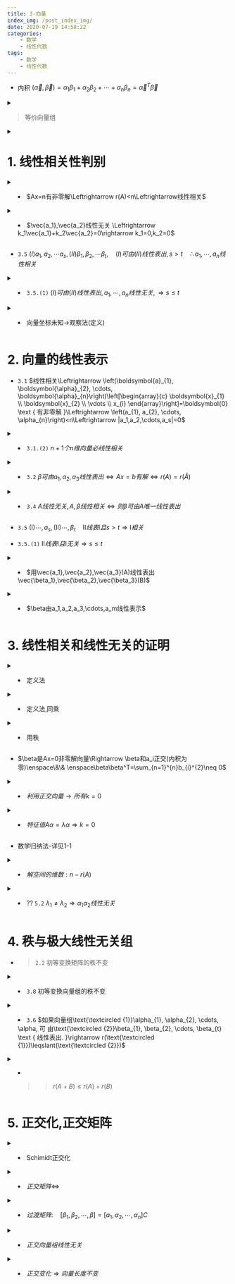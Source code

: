 ```yaml
---
title: 3-向量
index_img: /post_index_img/
date: 2020-07-19 14:58:22
categories:
    - 数学
    - 线性代数
tags:
    - 数学
    - 线性代数
---
```




- 内积 $(\vec{α},\vec{β})=α_1β_1+α_2β_2+\cdots+α_nβ_n=\vec{α}^T\vec{β}$

<details>
<summary></summary>

$$
\begin{aligned}
    & (\boldsymbol{\alpha}, \boldsymbol{\beta})=a_{1} b_{1}+a_{2} b_{2}+\cdots+a_{n} b_{n}=\boldsymbol{\alpha}^{\mathrm{T}} \boldsymbol{\beta}=\boldsymbol{\beta}^{\mathrm{T}} \boldsymbol{\alpha}\\
    & 
\end{aligned}
$$

</details>

> 等价向量组

<details>
<summary></summary>

$$
\begin{aligned}
    & 向量组可以相互表出\\
    & 传递性,对称性,反身性\\ 
    & 向量组和他的极大线性无关组(任意两个极大线性无关组): 等价向量组 \\
    & \Rightarrow r相同\\
    & A=BC^{-1}: AB等价向量组
\end{aligned}
$$

</details>


# 1. 线性相关性判别


<details>
<summary>

- $Ax=n有非零解\Leftrightarrow r(A)<n\Leftrightarrow线性相关$

</summary>

$$
\begin{aligned}
&
[a_1,a_2,a_3]=\left[\begin{array}{ccc}
1 & 3 & -1 \\
0 & -2 & 1 \\
5 & 3 & t \\
2 & -4 & 3
\end{array}\right] \rightarrow\left[\begin{array}{ccc}
1 & 3 & -1 \\
0 & -2 & 1 \\
0 & -12 & t+5 \\
0 & -10 & 5
\end{array}\right] \rightarrow\left[\begin{array}{ccc}
1 & 3 & -1 \\
0 & -2 & 1 \\
0 & 0 & t-1 \\
0 & 0 & 0
\end{array}\right]
\\
    & t=1 \rightarrow r(A)=2 \rightarrow r(A)<n \rightarrow 线性相关
\end{aligned}
$$

</details>

<details>
<summary>

- $\vec{a_1},\vec{a_2}线性无关 \Leftrightarrow k_1\vec{a_1}+k_2\vec{a_2}=0\rightarrow k_1=0,k_2=0$

</summary>

$$
\begin{aligned}
   :: \quad & 特征向量 \lambda_1,\lambda_2,\vec{a_1},\vec{a_2}\\
    & a_1,A(a_1,a_2)线性无关 \Leftrightarrow k_1a_1+k_2A(a_1+a_2)=0\rightarrow k_1=0,k_2=0 \\
  \Leftrightarrow \quad & (k_1a_1+k_2\lambda_1)a_1+k_2\lambda_2a_2=0 \Leftrightarrow 
  \left\{\begin{aligned}
k_{1}+\lambda_{1} k_{2} &=0 \\
\lambda_{2} k_{2} &=0
\end{aligned}\right. \Leftrightarrow \left|\begin{array}{ll}
1 & \lambda_{1} \\
0 & \lambda_{2}
\end{array}\right| \neq 0 \Leftrightarrow \lambda_{2} \neq 0
\end{aligned}
$$

</details>

- `3.5` $(I)a_1,a_2,\cdots a_s,(II)\beta_1,\beta_2,\cdots \beta_t,\quad (I)可由(II)线性表出,s>t\quad \therefore a_1,\cdots, a_n 线性相关$


<details>
<summary>

- `3.5.(1)` $(I)可由(II)线性表出, a_1,\cdots,a_n线性无关,\Rightarrow s\leqslant t$

</summary>

$$
\begin{aligned}
   ::\quad & a_1,a_2,a_3线性无关\\
    & \boldsymbol{\beta}_{1}=\boldsymbol{\alpha}_{1}+3 \boldsymbol{\alpha}_{2}, \boldsymbol{\beta}_{2}=\boldsymbol{\alpha}_{2}+\boldsymbol{\alpha}_{3}, \boldsymbol{\beta}_{3}=\boldsymbol{\alpha}_{1}-2 \alpha_{2}+5 \boldsymbol{\alpha}_{3}, \boldsymbol{\beta}_{4}=\boldsymbol{\alpha}_{1}+\boldsymbol{\alpha}_{2}+\boldsymbol{\alpha}_{3}\\
    \therefore \quad &a_1,a_2,a_3 线性表出 \beta_1,\beta_2,\beta_3,\beta_4\\
    \therefore \quad &\beta 线性相关

\end{aligned}
$$

</details>


<details>
<summary>

- 向量坐标未知->观察法(定义)

</summary>

$$
\begin{aligned}
  ::\quad  & (a_1,a_2,a_3,a_4)线性无关 \\
    &\left(a_{1}+\alpha_{2}\right)-\left(\alpha_{2}+\alpha_{3}\right) +\left(\alpha_{3}+\alpha_{4}\right)-\left(\alpha_{4}+\alpha_{1}\right)=0\\
    \therefore \quad & \alpha_{1}+\alpha_{2}, \alpha_{2}+\alpha_{3}, \alpha_{3}+\alpha_{4}, \alpha_{4}+\alpha_{1} \text { 线性相关. }
\end{aligned}
$$

</details>


# 2. 向量的线性表示


- `3.1` $线性相关\Leftrightarrow \left(\boldsymbol{a}_{1}, \boldsymbol{\alpha}_{2}, \cdots, \boldsymbol{\alpha}_{n}\right)\left[\begin{array}{c} \boldsymbol{x}_{1} \\ \boldsymbol{x}_{2} \\ \vdots \\ x_{i} \end{array}\right]=\boldsymbol{0} \text { 有非零解 }\Leftrightarrow \left(a_{1}, a_{2}, \cdots, \alpha_{n}\right)<n\Leftrightarrow |a_1,a_2,\cdots,a_s|=0$


<details>
<summary>

- `3.1.(2)` $n+1个n维向量必线性相关$

</summary>

$$
\begin{aligned}
    & a_1,a_2,a_3,\beta (三维向量)必线性相关 \\
   ::\quad & \beta 不能由A线性表出,(被表出的是其他的向量)\\
   \xrightarrow[]{3.4} \quad & A线性相关\Rightarrow |A|=0
\end{aligned}
$$

---

$$
\begin{aligned}
    & \xrightarrow[]{::\alpha_1,\alpha_2,\beta_1,\beta_2三维向量}k_{1} \alpha_{1}+k_{2} a_{2}+l_{1} \beta_{1}+l_{2} \beta_{2}=0\xrightarrow[]{设}\gamma=k_{1} \alpha_{1}+k_{2} \alpha_{2}=-l_{1} \beta_{1}-l_{2} \beta_{2}\\
    & \xrightarrow[]{::l,k不全为零,a_1,a_2无关,\beta_1\beta_2无关}\gamma 不为零且可被\alpha或\beta表示
\end{aligned}
$$

</details>



<details>
<summary>

- `3.2` $\beta 可由 a_1,a_2,a_3线性表出\Leftrightarrow Ax=b有解 \Leftrightarrow r(A)=r(\bar{A})$

</summary>

$$
\begin{aligned}
  ::\quad  & \beta=(1,2, t)^{\mathrm{T}} \text { 可由 } \boldsymbol{\alpha}_{1}=(2,1,1)^{\mathrm{T}}, \boldsymbol{\alpha}_{2}=(-1,2,7)^{\mathrm{T}}, \boldsymbol{\alpha}_{9}=(1,-1,-4)^{\mathrm{T}}\\
    & \left[\begin{array}{ccc:c}
2 & -1 & 1 & 1 \\
1 & 2 & -1 & 2 \\
1 & 7 & -4 & t
\end{array}\right] \rightarrow\left[\begin{array}{ccc:c}
1 & 2 & -1 & 2 \\
2 & -1 & 1 & 1 \\
1 & 7 & -4 & t
\end{array}\right] \rightarrow\left[\begin{array}{ccc:c}
1 & 2 & -1 & 2 \\
0 & -5 & 3 & -3 \\
0 & 0 & 0 & t-5
\end{array}\right] \\
& \text { 方程组 } A x=b \text { 有解 } \Leftrightarrow r(A)=r(\bar{A}) . \text { 可见 } t=5
\end{aligned}
$$

</details>


<details>
<summary>

- `3.4` $A线性无关,A,\beta 线性相关 \Leftrightarrow 则\beta 可由A唯一线性表出$

</summary>

$$
\begin{aligned}
    \Rightarrow 必要性(反证)\quad& 设\beta两种不同的表示法\\
    & \boldsymbol{\beta}=x_{1} \boldsymbol{\alpha}_{1}+x_{2} \boldsymbol{\alpha}_{2}+\cdots+x_{x} \boldsymbol{\alpha}_{s},\\
    & \boldsymbol{\beta}=y_{1} \boldsymbol{\alpha}_{1}+y_{2} \boldsymbol{\alpha}_{2}+\cdots+y_{z} \boldsymbol{\alpha}_{s}\\
    & \left(x_{1}-y_{1}\right) a_{1}+\left(x_{2}-y_{2}\right) \alpha_{2}+\cdots+\left(x_{4}-y_{3}\right) \alpha_{4}=0 \\
    & x,y不全相等\Rightarrow A线性相关 \Rightarrow 矛盾\\
    \Leftarrow 充分性(反证) \quad& 设A线性相关\rightarrow l_{2} \alpha_{1}+l_{2} \alpha_{2}+\cdots+l_{,} \alpha_{2}=0 \quad (l不全为零)\\
    & \boldsymbol{\beta}=k_{1} \boldsymbol{\alpha}_{1}+k_{2} \boldsymbol{\alpha}_{2}+\cdots+k, \boldsymbol{\alpha}_{v}\\
    & \boldsymbol{\beta}=\left(k_{1}+l_{1}\right) \boldsymbol{\alpha}_{1}+\left(k_{2}+l_{2}\right) \boldsymbol{\alpha}_{2}+\cdots+\left(k_{s}+l_{s}\right) \boldsymbol{\alpha}_{s}\\
    & l不全为零\Rightarrow \beta有两种不同的表示法\Rightarrow矛盾
\end{aligned}
$$

</details>

- `3.5` $\mathrm{(I)}\cdots ,a_s,\mathrm{(II)}\cdots,\beta_t\quad\mathrm{II}线表\mathrm{I}且s>t\Rightarrow \mathrm{I}相关$

- `3.5.(1)` $\mathrm{II}线表\mathrm{I}且\mathrm{I}无关\Rightarrow s\leqslant t$


<details>
<summary>

- $用\vec{a_1},\vec{a_2},\vec{a_3}(A)线性表出\vec{\beta_1},\vec{\beta_2},\vec{\beta_3}(B)$

</summary>

$$
\begin{aligned}
  :: \quad  & \text { 令 } \mathbf{M}=\left(\boldsymbol{\alpha}_{1}, \boldsymbol{\alpha}_{2}, \boldsymbol{\alpha}_{3}: \boldsymbol{\beta}_{1}, \boldsymbol{\beta}_{2}, \boldsymbol{\beta}_{3}\right), \text { 对 } \boldsymbol{M} \text { 作初等行变换 }\\
    & \boldsymbol{M}=\left[\begin{array}{llllll}
1 & 0 & 1 & 1 & 1 & 3 \\
0 & 1 & 3 & 1 & 2 & 4 \\
1 & 1 & 5 & 1 & 3 & 5
\end{array}\right] \rightarrow\left[\begin{array}{llllll}
1 & 0 & 0 & 2 & 1 & 5 \\
0 & 1 & 0 & 4 & 2 & 10 \\
0 & 0 & 1 & -1 & 0 & -2
\end{array}\right]\\
& A^{-1}A=A^{-1}B\rightarrow E=A^{-1}B\rightarrow A=AA^{-1}B\\
\Rightarrow \quad& \boldsymbol{\beta}_{1}=2 \boldsymbol{\alpha}_{1}+4 \boldsymbol{\alpha}_{2}-\boldsymbol{\alpha}_{3}, \boldsymbol{\beta}_{2}=\boldsymbol{\alpha}_{1}+2 \boldsymbol{\alpha}_{2}, \boldsymbol{\beta}_{3}=5 \boldsymbol{\alpha}_{1}+10 \boldsymbol{\alpha}_{2}-2 \boldsymbol{\alpha}_{3}
\end{aligned}
$$

</details>


<details>
<summary>

- $\beta由a_1,a_2,a_3,\cdots,a_m线性表示$

</summary>

$$
\begin{aligned}
   设 \quad & \beta=k_1a_1+k_2a_2+\cdots+k_{m}a_{m}\\
    & 
\end{aligned}
$$

</details>

# 3. 线性相关和线性无关的证明


<details>
<summary>

- 定义法

</summary>

$$
\begin{aligned}
    & \left(a_{1}-a_{2}\right)+\left(a_{2}-a_{3}\right)+\cdots+\left(a_{n-1}-a_{n}\right)+\left(a_{n}-a_{1}\right)=0\\
    & 组合系数 1,1, \cdots., 1 不全为 0.\Rightarrow 线性相关\\
\end{aligned}
$$

---

$$
\begin{aligned}
   ::\quad & a_1,a_2,\cdots,a_n 线性无关\\
    & 设  \quad k_{1}\left(\alpha_{1}-\alpha_{2}\right)+k_{2}\left(a_{2}-\alpha_{3}\right)+\cdots+k_{n-1}\left(\alpha_{n-1}-\alpha_{n}\right)=0 \\
    & 即  \quad k_{1} a_{1}+\left(-k_{1}+k_{2}\right) \alpha_{2}+\cdots+\left(-k_{n-2}+k_{n-1}\right) \alpha_{n-1}-k_{\alpha-1} \alpha_{n}=0 \\
    & \left\{\begin{array}{cc}
k_{1} & =0 \\
-k_{1}+k_{2} & =0 \\
\vdots & \vdots \\
-k_{n-2}+k_{n-1} & =0 \\
k_{n-1} & =0
\end{array}\right.\\
& k_{1}=0, k_{2}=0, \cdots, k_{n-1}=0 \quad \Rightarrow \quad 线性无关
\end{aligned}
$$

---

$$
\begin{aligned}
    & \left\{\begin{array}{l}
2 k_{1}+k_{3}=0 \\
3 k_{1}+k_{2}-k_{3}=0 \\
-k_{2}+k_{3}=0
\end{array}\right.\\
    & \left|\begin{array}{ccc}
2 & 0 & 1 \\
3 & 1 & -1 \\
0 & -1 & 1
\end{array}\right|=\left|\begin{array}{ccc}
2 & 0 & 1 \\
3 & 1 & 0 \\
0 & -1 & 0
\end{array}\right|=-3 \neq 0 \quad \therefore \quad 只有零解 \quad \therefore \quad 线性无关
\end{aligned}
$$

</details>


<details>
<summary>

- 定义法,同乘

</summary>

$$
\begin{aligned}
   :: \quad & AB=E\quad\quad?B列向量线性无关\\
    &\left(\beta_{1}, \beta_{2}, \cdots, \beta_{n}\right)\left[\begin{array}{c}
x_{1} \\
x_{2} \\
\vdots \\
x_{n}
\end{array}\right]=0\quad\Rightarrow\quad 即Bx=0 \quad\Rightarrow\quad ABx=0 \quad\Rightarrow\quad Ex=0 \quad\Rightarrow\quad x=0\\
\end{aligned}
$$

</details>


<details>
<summary>

- 用秩

</summary>

$$
\begin{aligned}
    & \left[\boldsymbol{a}_{1}-\boldsymbol{\alpha}_{2}, \boldsymbol{\alpha}_{2}-\boldsymbol{\alpha}_{3}, \cdots, \boldsymbol{\alpha}_{n-1}-\boldsymbol{\alpha}_{n}, \boldsymbol{\alpha}_{n}-\boldsymbol{\alpha}_{1}\right]=\left[\boldsymbol{\alpha}_{1}, \boldsymbol{\alpha}_{2}, \cdots, \boldsymbol{\alpha}_{n}\right]\left[\begin{array}{ccccc}
1 & 0 & \cdots & 0 & -1 \\
-1 & 1 & \cdots & 0 & 0 \\
0 & -1 & \cdots & 0 & 0 \\
\vdots & \vdots & & \vdots & \vdots \\
0 & 0 & \cdots & 1 & 0 \\
0 & 0 & \cdots & -1 & 1
\end{array}\right]\\
    & a_1,\cdots,a_n线性无关\Rightarrow [a_1,\cdots,a_{n}]可逆 ,且\left|\begin{array}{cccccc}
1 & 0 & \cdots & 0 & -1 \\
-1 & 1 & \cdots & 0 & 0 \\
0 & -1 & \cdots & 0 & 0 \\
\vdots & \vdots & & \vdots & \vdots \\
0 & 0 & \cdots & 1 & 0 \\
0 & 0 & \cdots & -1 & 1
\end{array}\right|=0 \quad \text { 即 } r(\boldsymbol{A})<n\\
\Rightarrow \quad &r\left[a_{1}-\alpha_{2}, \alpha_{2}-\alpha_{3}, \cdots, \alpha_{n}-\alpha_{1}\right]=r(A)<n \Rightarrow 线性相关
\end{aligned}
$$
---
$$
\begin{aligned}
    & \left[\boldsymbol{a}_{1}-\boldsymbol{\alpha}_{2}, \boldsymbol{\alpha}_{2}-\boldsymbol{\alpha}_{3}, \ldots, \boldsymbol{\alpha}_{n-1}-\boldsymbol{\alpha}_{n}\right]=\left[\boldsymbol{\alpha}_{1}, \boldsymbol{\alpha}_{2}, \ldots, \boldsymbol{\alpha}_{n}\right]\left[\begin{array}{cccc}
1 & 0 & \cdots & 0 \\
-1 & 1 & \cdots & 0 \\
0 & -1 & \cdots & 0 \\
\vdots & \vdots & & \vdots \\
0 & 0 & \cdots & 1 \\
0 & 0 & \cdots & -1
\end{array}\right]\\
    & \boldsymbol{A}_{1}=\left[\begin{array}{cccc}
1 & 0 & \cdots & 0 \\
-1 & 1 & \cdots & 0 \\
0 & -1 & \cdots & 0 \\
\vdots & \vdots & & \vdots \\
0 & 0 & \cdots & 1 \\
0 & 0 & \cdots & -1
\end{array}\right] \text { 是秩为 } n-1 \text { 的 } n \times(n-1) \text { 矩阵 }\\
\therefore \quad& r\left[a_{1}-a_{2}, a_{2}-a_{3}, \cdots, a_{n-1}-a_{n}\right]=r\left(A_{1}\right)=n-1 \quad \therefore \quad 线性无关
\end{aligned}
$$

---

$$
\begin{aligned}
   ::\quad & AB=E\\
    & r(B)\geqslant r(AB)=r(E)=n \quad\therefore\quad线性无关
\end{aligned}
$$

</details>


- $\beta是Ax=0非零解向量\Rightarrow \beta和a_i正交(内积为零)\enspace\&\& \enspace\beta\beta^T=\sum_{n=1}^{n}b_{i}^{2}\neq 0$



<details>
<summary>

- $利用正交向量\rightarrow 所有k=0$

</summary>

$$
\begin{aligned}
   ::\quad & Ax=0,\enspace A行向量组(a_1,\cdots,a_{m})无关,\beta一个非零解,??A,\beta无关\\
    & k_{0} \boldsymbol{\beta}+k_{1} \boldsymbol{\alpha}_{1}+k_{2} \boldsymbol{\alpha}_{2}+\cdots+k_{m} \boldsymbol{\alpha}_{m}=0\\
    & k_{0} \boldsymbol{\beta} \boldsymbol{\beta}^{\mathrm{T}}+k_{1} \boldsymbol{\alpha}_{1} \boldsymbol{\beta}^{\mathrm{T}}+k_{2} \boldsymbol{\alpha}_{2} \boldsymbol{\beta}^{\mathrm{T}}+\cdots+k_{m} \boldsymbol{\alpha}_{m} \boldsymbol{\beta}^{\mathrm{T}}=\mathbf{0}\\
  \xrightarrow[]{\boldsymbol{\alpha}_{i} \boldsymbol{\beta}^{\mathrm{T}}=0} \quad & k_{0} \boldsymbol{\beta} \boldsymbol{\beta}^{\mathrm{T}}=0, \quad k_{0}=0 \rightarrow k=0 \Rightarrow 无关
\end{aligned}
$$

---

$$
\begin{aligned}
    & \lambda_{1} \boldsymbol{\alpha}_{1}+\lambda_{2} \boldsymbol{\alpha}_{2}+\cdots+\lambda_{m} \boldsymbol{\alpha}_{m}=\mathbf{0}\\
&用 \boldsymbol{\alpha}_{i}^{\mathrm{T}}(i=1,2, \cdots, m) 左乘上式两端，当 j \neq i 时， \boldsymbol{\alpha}_{i}^{\mathrm{T}} \boldsymbol{\alpha}_{j}=0, 故得\\
&\lambda_{i} \boldsymbol{\alpha}_{i}^{\mathrm{T}} \boldsymbol{\alpha}_{i}=0(i=1,2, \cdots, m)\\
&因 \boldsymbol{\alpha}_{i} \neq \mathbf{0}(i=1,2, \cdots, m), 故 \boldsymbol{\alpha}_{i}^{\mathrm{T}} \boldsymbol{\alpha}_{i} \neq 0, 从而必有 \lambda_{i}=0(i=1,2, \cdots, m), 于是向量组\\
&\boldsymbol{\alpha}_{1}, \boldsymbol{\alpha}_{2}, \cdots, \boldsymbol{\alpha}_{m} 线性无关.
\end{aligned}
$$

</details>



<details>
<summary>

- $特征值A\alpha=\lambda\alpha\Rightarrow k=0$

</summary>

$$
\begin{aligned}
  ::\quad  & \text{\textcircled {1}}\quad x_{1} \boldsymbol{\alpha}_{1}+x_{2} \boldsymbol{\alpha}_{2}+\cdots+x_{k-1} \boldsymbol{\alpha}_{k-1}+x_{k} \boldsymbol{\alpha}_{k}=0\\
   左乘A\quad & \text{\textcircled {2}}\quad x_{1} A \boldsymbol{\alpha}_{1}+x_{2} A \boldsymbol{\alpha}_{2}+\cdots+x_{k-1} A \boldsymbol{\alpha}_{k-1}+x_{k} A \boldsymbol{\alpha}_{k}=0\\
   \xrightarrow[]{\text{\textcircled {2}}-\lambda_{k}\text{\textcircled {1}}}\quad & x_{1}\left(\lambda_{1}-\lambda_{k}\right) \boldsymbol{\alpha}_{1}+x_{2}\left(\lambda_{2}-\lambda_{k}\right) \boldsymbol{\alpha}_{2}+\cdots+x_{k-1}\left(\lambda_{k-1}-\lambda_{k}\right) \boldsymbol{\alpha}_{k-1}=0\\
   \xrightarrow[]{\lambda_{i}\neq \lambda_{k}}\quad&a_1\cdots,k_{k-1}无关\Rightarrow系数(x_{i}(\lambda_{i}-\lambda_{k}))=0\Rightarrow x_{i}=0
\end{aligned}
$$

</details>

- 数学归纳法-详见1-1


<details>
<summary>

- $解空间的维数:n-r(A)$

</summary>

$$
\begin{aligned}
    & n维\enspace a_1,a_2,\cdots,a_{n-1},\enspace无关,\enspace与\beta_1,\beta_2正交\quad??\quad \beta相关\\
    & \boldsymbol{A}=\left[\begin{array}{c}
\boldsymbol{a}_{1}^{\mathrm{T}} \\
\boldsymbol{a}_{2}^{\mathrm{T}} \\
\vdots \\
\boldsymbol{\alpha}_{n-1}^{\mathrm{T}}
\end{array}\right],A\beta_1=0,A\beta_2=0\therefore\beta是Ax=0的两个解\\
& r(A)=n-1,基础解系的维度=n-r(A)=1 \therefore \beta_1,\beta_2相关
\end{aligned}
$$

</details>


<details>
<summary>

- ?? `5.2` $\lambda_1\neq \lambda_2\Rightarrow \alpha_1\alpha_2线性无关$

</summary>

$$
\tag{1}设\quad  k_1\alpha_1+k_2\alpha_2=0 \\
$$
$$
\tag{2}  k_1A\alpha_1+k_2A\alpha_2=0\Rightarrow\quad  k_1\lambda_1\alpha_1+k_2\lambda_2\alpha_2=0
$$
$$
\tag{3}(1)\times\lambda_1-(2) \quad \Rightarrow \quad k_1(\lambda_1-\lambda_2)\alpha_1=0
$$
$$
\begin{aligned}
    & 特征向量不为零,\lambda_1\neq \lambda_2 \quad \Rightarrow \quad k_1=0 \\
   \Rightarrow \quad & k_2\alpha_2=0 \quad\Rightarrow\quad k_2=0
\end{aligned}
$$

</details>


# 4. 秩与极大线性无关组

- > `2.2` 初等变换矩阵的秩不变


<details>
<summary>

- `3.8` 初等变换向量组的秩不变

</summary>

$$
\begin{aligned}
    & \text { 设 } \alpha_{4}=l_{1} \alpha_{1}+l_{2} \alpha_{2}+l_{3} a_{3}\\
    &(\alpha_1,\alpha_2,\alpha_3,\alpha_5)\xrightarrow[
        \begin{aligned}
            & l_2c_2+c_4\\
            & l_3c_3+c_4
        \end{aligned}
    ]{l_1c_1+c_4} (\alpha_1,\alpha_2,\alpha_3,\alpha_5+l_1\alpha_1+l_2\alpha_2+l_3\alpha_3)\\
    即 \quad&\left(\alpha_{1}, \alpha_{2}, \alpha_{3}, \alpha_{5}\right) \stackrel{\text { 列变换 }}{\longrightarrow}\left(\boldsymbol{\alpha}_{1}, \boldsymbol{\alpha}_{2}, \boldsymbol{\alpha}_{3}, \boldsymbol{\alpha}_{5}+\boldsymbol{\alpha}_{4}\right)\\
    &r\left(a_{1}, \alpha_{2}, \alpha_{3}, \alpha_{5}+\alpha_{4}\right)=r\left(\alpha_{1}, \alpha_{2}, \alpha_{3}, \alpha_{5}\right)=4
\end{aligned}
$$

</details>


<details>
<summary>

- `3.6` $如果向量组\text{\textcircled {1}}\alpha_{1}, \alpha_{2}, \cdots, \alpha,  可 由\text{\textcircled {2}}\beta_{1}, \beta_{2}, \cdots, \beta_{t} \text { 线性表出. }\rightarrow r(\text{\textcircled {1}})\leqslant(\text{\textcircled {2}})$

</summary>

$$
\begin{aligned}
   证明::\quad & A极大线性无关组: A_s \quad B极大线性无关组: B_s
   \\&A线表A_s,B线表A,B_s线表B\\
   \Rightarrow\quad & B_s线表A_s\xrightarrow[]{A_s无关+3.3.(1)}r(A_s)\leqslant r(B_s)
\end{aligned}
$$

---

$$
\begin{aligned}
   证明::\quad & \Leftrightarrow 方程组 \left(\boldsymbol{\beta}_{1}, \boldsymbol{\beta}_{2}, \cdots, \boldsymbol{\beta}_{t}\right) \boldsymbol{x}=\boldsymbol{\alpha}_{1},\left(\boldsymbol{\beta}_{1}, \boldsymbol{\beta}_{2}, \cdots, \boldsymbol{\beta}_{i}\right) \boldsymbol{x}=\boldsymbol{\alpha}_{2}, \cdots\left(\boldsymbol{\beta}_{1}, \boldsymbol{\beta}_{2}, \cdots, \boldsymbol{\beta}_{t}\right) \boldsymbol{x}=\boldsymbol{\alpha}, 都有解\\
&\Leftrightarrow 矩阵方 程\left(\boldsymbol{\beta}_{1}, \boldsymbol{\beta}_{2}, \cdots, \boldsymbol{\beta}_{i}\right) \boldsymbol{X}=\left(\boldsymbol{\alpha}_{1}, \boldsymbol{\alpha}_{2}, \cdots, \boldsymbol{\alpha}_{i}\right) 有解\\
&\begin{aligned} \Leftrightarrow r\left(\boldsymbol{\beta}_{1}, \boldsymbol{\beta}_{2}, \cdots, \boldsymbol{\beta}_{t}\right)=r\left(\boldsymbol{\beta}_{1}, \boldsymbol{\beta}_{2}, \cdots, \boldsymbol{\beta}_{t}, \boldsymbol{\alpha}_{1}, \boldsymbol{\alpha}_{2}, \cdots, \boldsymbol{\alpha}_{s}\right) & \\ \therefore r\left(\boldsymbol{\alpha}_{1}, \boldsymbol{\alpha}_{2}, \cdots, \boldsymbol{\alpha}_{t}\right) \leqslant r\left(\boldsymbol{\beta}_{1}, \boldsymbol{\beta}_{2}, \cdots, \boldsymbol{\beta}_{t}\right) \end{aligned}\\
&即 r(\mathrm{I}) \leqslant r(\mathrm{II})
\end{aligned}
$$

</details>


<details>
<summary>

- > > $r(A+B)\leqslant r(A)+r(B)$

</summary>

$$
\begin{aligned}
    & A极大线性无关组:A_s \quad B极大线性无关组: B_s\\\hdashline
    & A_s线表A,B_s线表B \\
    & A+B(\alpha_k+\beta_k)可由A_s,B_s线表\\
  \xrightarrow[]{3.6}  & r(A+B)\leqslant r(A)+r(B)
\end{aligned}
$$

</details>

# 5. 正交化,正交矩阵


<details> 
<summary>

- Schimidt正交化

</summary>

$$
\begin{aligned}
   & \begin{aligned}
 \boldsymbol{\beta}_{1} & = \boldsymbol{\alpha}_{1} \\
\boldsymbol{\beta}_{2} & = \boldsymbol{\alpha}_{2}-\frac{\left(\boldsymbol{a}_{2}, \boldsymbol{\beta}_{1}\right)}{\left(\boldsymbol{\beta}_{1}, \boldsymbol{\beta}_{1}\right)} \boldsymbol{\beta}_{1} \\
\boldsymbol{\beta}_{3} & = \boldsymbol{\alpha}_{3}-\frac{\left(\boldsymbol{a}_{3}, \boldsymbol{\beta}_{1}\right)}{\left(\boldsymbol{\beta}_{1}, \boldsymbol{\beta}_{1}\right)} \beta_{1}-\frac{\left(\boldsymbol{a}_{3}, \boldsymbol{\beta}_{2}\right)}{\left(\boldsymbol{\beta}_{2}, \boldsymbol{\beta}_{2}\right)} \boldsymbol{\beta}_{2}
\end{aligned}\\
正交规范向量组(规范正交基):~~~~& \gamma_{1}=\frac{\beta_{1}}{\left|\beta_{1}\right|}, \gamma_{2}=\frac{\beta_{2}}{|\beta|}, \gamma_{3}=\frac{\beta_{3}}{|\beta|}
\end{aligned}
$$

</details>


<details>
<summary>

- $正交矩阵\Leftrightarrow$

</summary>

$$
\begin{aligned}
   \Leftrightarrow \quad &两两相交 AA^{T}=A^{T}A=E\\
   \Leftrightarrow \quad &A^{T}=A^{-1}\\
   \Leftrightarrow \quad &|A|=1/-1 \Rightarrow ||a_i||=1 \\
   \Leftrightarrow \quad &行/列向量组是 R^{n}的一个规范正交基\\
   \Leftrightarrow \quad &A,B是正交阵\Rightarrow AB是正交阵
\end{aligned}
$$

</details>


<details>
<summary>

- $过渡矩阵: \quad\left[\beta_{1}, \beta_{2}, \cdots, \beta\right]=\left[a_{1}, \alpha_{2}, \cdots, \alpha_{n}\right] C$

</summary>

$$ \begin{aligned} & \boldsymbol{\xi}=\left[\begin{array}{l} \boldsymbol{a}_{1}, \boldsymbol{\alpha}_{2}, \boldsymbol{\alpha}_{3} \end{array}\right]\left[\begin{array}{l} x_{1} \\ \dot{x}_{2} \\ x_{3} \end{array}\right]=\left[\boldsymbol{\beta}_{1}, \boldsymbol{\beta}_{2}, \boldsymbol{\beta}_{3}\right]\left[\begin{array}{l} 1 \\ 2 \\ 0 \end{array}\right]\\ & \left[\begin{array}{l} x_{1} \\ x_{2} \\ x_{3} \end{array}\right]=\left[\boldsymbol{\alpha}_{1}, \boldsymbol{\alpha}_{2}, \boldsymbol{\alpha}_{3}\right]^{-1}\left[\boldsymbol{\beta}_{1}, \boldsymbol{\beta}_{2}, \boldsymbol{\beta}_{3}\right]=C\left[\begin{array}{l} 1 \\ 2 \\ 0 \end{array}\right]=\left[\begin{array}{ccc} 1 & 0 & 0 \\ 1 & 1 & 1 \\ 1 & 1 & -1 \end{array}\right]\left[\begin{array}{l} 1 \\ 2 \\ 0 \end{array}\right]=\left[\begin{array}{l} 1 \\ 3 \\ 3 \end{array}\right] \end{aligned}
$$
---
$$
\begin{aligned}
   ::\quad & \alpha:R^{3}一个基,\beta可由\alpha线表,??\beta是一组基\\
    & \begin{aligned}
\left(\boldsymbol{\beta}_{1}, \boldsymbol{\beta}_{2}, \boldsymbol{\beta}_{3}\right) &=\left(2 \boldsymbol{\alpha}_{1}+2 k \boldsymbol{\alpha}_{3}, 2 \boldsymbol{\alpha}_{2}, \boldsymbol{\alpha}_{1}+(k+1) \boldsymbol{\alpha}_{3}\right) \\
&=\left(\boldsymbol{\alpha}_{1}, \boldsymbol{\alpha}_{2}, \boldsymbol{\alpha}_{3}\right)\left[\begin{array}{lll}
2 & 0 & 1 \\
0 & 2 & 0 \\
2 k & 0 & k+1
\end{array}\right]
\end{aligned}\\
&\left|\begin{array}{ccc}
2 & 0 & 1 \\
0 & 2 & 0 \\
2 k & 0 & k+1
\end{array}\right|=2\left|\begin{array}{cc}
2 & 1 \\
2 k & k+1
\end{array}\right|=4 \neq 0\\
\xrightarrow[]{2.3} \quad&r\left(\boldsymbol{\beta}_{1}, \boldsymbol{\beta}_{2}, \boldsymbol{\beta}_{3}\right)=r\left(\boldsymbol{\alpha}_{1}, \boldsymbol{\alpha}_{2}, \boldsymbol{\alpha}_{3}\right)=3, \text { 即 } \boldsymbol{\beta}_{1}, \boldsymbol{\beta}_{2}, \boldsymbol{\beta}_{3} \text { 是 } \mathbf{R}^{3} \text { 的一组基. }
\end{aligned}
$$
</details>


<details>
<summary>

- $正交向量组线性无关$

</summary>

证明见 本-3-利用向量

</details>


<details>
<summary>

- $正交变化\Rightarrow 向量长度不变$

</summary>

$$
\begin{aligned}
正交变换: \enspace&y=Px\\
    & \|y\|=\sqrt{y^{\mathrm{T}} y}=\sqrt{x^{\mathrm{T}} P^{\mathrm{T}} P x}=\sqrt{x^{\mathrm{T}} x}=\|x\|\\
\end{aligned}
$$

</details>